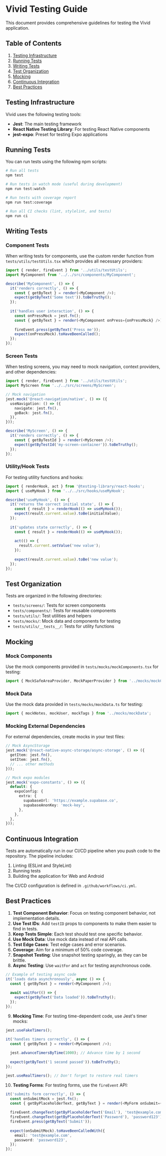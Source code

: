 # Vivid Testing Guide

This document provides comprehensive guidelines for testing the Vivid application.

## Table of Contents

1. [Testing Infrastructure](#testing-infrastructure)
2. [Running Tests](#running-tests)
3. [Writing Tests](#writing-tests)
4. [Test Organization](#test-organization)
5. [Mocking](#mocking)
6. [Continuous Integration](#continuous-integration)
7. [Best Practices](#best-practices)

## Testing Infrastructure

Vivid uses the following testing tools:

- **Jest**: The main testing framework
- **React Native Testing Library**: For testing React Native components
- **jest-expo**: Preset for testing Expo applications

## Running Tests

You can run tests using the following npm scripts:

```bash
# Run all tests
npm test

# Run tests in watch mode (useful during development)
npm run test:watch

# Run tests with coverage report
npm run test:coverage

# Run all CI checks (lint, stylelint, and tests)
npm run ci
```

## Writing Tests

### Component Tests

When writing tests for components, use the custom render function from `tests/utils/testUtils.tsx` which provides all necessary providers:

```typescript
import { render, fireEvent } from '../utils/testUtils';
import MyComponent from '../../src/components/MyComponent';

describe('MyComponent', () => {
  it('renders correctly', () => {
    const { getByText } = render(<MyComponent />);
    expect(getByText('Some text')).toBeTruthy();
  });
  
  it('handles user interaction', () => {
    const onPressMock = jest.fn();
    const { getByText } = render(<MyComponent onPress={onPressMock} />);
    
    fireEvent.press(getByText('Press me'));
    expect(onPressMock).toHaveBeenCalled();
  });
});
```

### Screen Tests

When testing screens, you may need to mock navigation, context providers, and other dependencies:

```typescript
import { render, fireEvent } from '../utils/testUtils';
import MyScreen from '../../src/screens/MyScreen';

// Mock navigation
jest.mock('@react-navigation/native', () => ({
  useNavigation: () => ({
    navigate: jest.fn(),
    goBack: jest.fn(),
  }),
}));

describe('MyScreen', () => {
  it('renders correctly', () => {
    const { getByTestId } = render(<MyScreen />);
    expect(getByTestId('my-screen-container')).toBeTruthy();
  });
});
```

### Utility/Hook Tests

For testing utility functions and hooks:

```typescript
import { renderHook, act } from '@testing-library/react-hooks';
import { useMyHook } from '../../src/hooks/useMyHook';

describe('useMyHook', () => {
  it('returns the correct initial state', () => {
    const { result } = renderHook(() => useMyHook());
    expect(result.current.value).toBe(initialValue);
  });
  
  it('updates state correctly', () => {
    const { result } = renderHook(() => useMyHook());
    
    act(() => {
      result.current.setValue('new value');
    });
    
    expect(result.current.value).toBe('new value');
  });
});
```

## Test Organization

Tests are organized in the following directories:

- `tests/screens/`: Tests for screen components
- `tests/components/`: Tests for reusable components
- `tests/utils/`: Test utilities and helpers
- `tests/mocks/`: Mock data and components for testing
- `tests/utils/__tests__/`: Tests for utility functions

## Mocking

### Mock Components

Use the mock components provided in `tests/mocks/mockComponents.tsx` for testing:

```typescript
import { MockSafeAreaProvider, MockPaperProvider } from '../mocks/mockComponents';
```

### Mock Data

Use the mock data provided in `tests/mocks/mockData.ts` for testing:

```typescript
import { mockNotes, mockUser, mockTags } from '../mocks/mockData';
```

### Mocking External Dependencies

For external dependencies, create mocks in your test files:

```typescript
// Mock AsyncStorage
jest.mock('@react-native-async-storage/async-storage', () => ({
  getItem: jest.fn(),
  setItem: jest.fn(),
  // ... other methods
}));

// Mock expo modules
jest.mock('expo-constants', () => ({
  default: {
    expoConfig: {
      extra: {
        supabaseUrl: 'https://example.supabase.co',
        supabaseAnonKey: 'mock-key',
      },
    },
  },
}));
```

## Continuous Integration

Tests are automatically run in our CI/CD pipeline when you push code to the repository. The pipeline includes:

1. Linting (ESLint and StyleLint)
2. Running tests
3. Building the application for Web and Android

The CI/CD configuration is defined in `.github/workflows/ci.yml`.

## Best Practices

1. **Test Component Behavior**: Focus on testing component behavior, not implementation details.
2. **Use Test IDs**: Add `testID` props to components to make them easier to find in tests.
3. **Keep Tests Simple**: Each test should test one specific behavior.
4. **Use Mock Data**: Use mock data instead of real API calls.
5. **Test Edge Cases**: Test edge cases and error scenarios.
6. **Coverage**: Aim for a minimum of 50% code coverage.
7. **Snapshot Testing**: Use snapshot testing sparingly, as they can be brittle.
8. **Async Testing**: Use `waitFor` and `act` for testing asynchronous code.

```typescript
// Example of testing async code
it('loads data asynchronously', async () => {
  const { getByText } = render(<MyComponent />);
  
  await waitFor(() => {
    expect(getByText('Data loaded')).toBeTruthy();
  });
});
```

9. **Mocking Time**: For testing time-dependent code, use Jest's timer mocks:

```typescript
jest.useFakeTimers();

it('handles timers correctly', () => {
  const { getByText } = render(<MyComponent />);
  
  jest.advanceTimersByTime(1000); // Advance time by 1 second
  
  expect(getByText('1 second passed')).toBeTruthy();
});

jest.useRealTimers(); // Don't forget to restore real timers
```

10. **Testing Forms**: For testing forms, use the `fireEvent` API:

```typescript
it('submits form correctly', () => {
  const onSubmitMock = jest.fn();
  const { getByPlaceholderText, getByText } = render(<MyForm onSubmit={onSubmitMock} />);
  
  fireEvent.changeText(getByPlaceholderText('Email'), 'test@example.com');
  fireEvent.changeText(getByPlaceholderText('Password'), 'password123');
  fireEvent.press(getByText('Submit'));
  
  expect(onSubmitMock).toHaveBeenCalledWith({
    email: 'test@example.com',
    password: 'password123',
  });
});
```